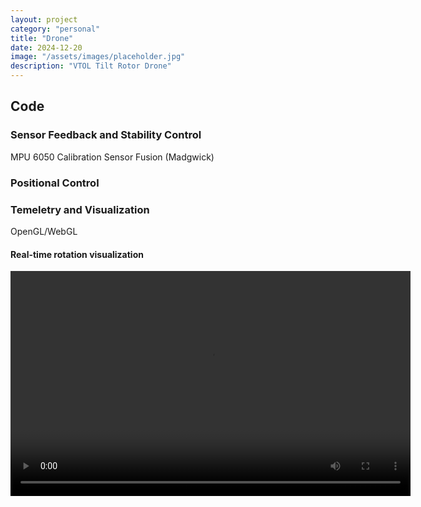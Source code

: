 ```yaml
---
layout: project
category: "personal"
title: "Drone"
date: 2024-12-20
image: "/assets/images/placeholder.jpg"
description: "VTOL Tilt Rotor Drone"
---
```


## Code


### Sensor Feedback and Stability Control
MPU 6050
Calibration
Sensor Fusion (Madgwick)

### Positional Control


### Temeletry and Visualization
OpenGL/WebGL

#### Real-time rotation visualization
<video width="640" height="360" controls>
  <source src="https://www.youtube.com/watch?v=yqFfmwVufMo" type="video/mp4">
  Your browser does not support the video tag.
</video>

